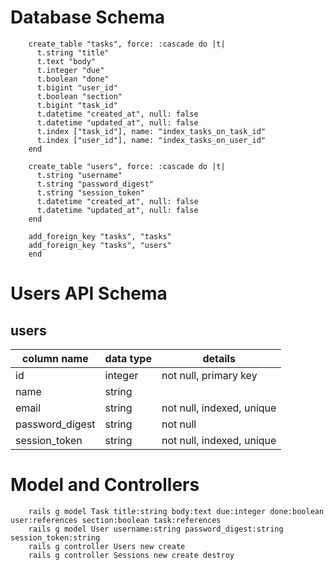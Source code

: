 # Database Schema

        create_table "tasks", force: :cascade do |t|
          t.string "title"
          t.text "body"
          t.integer "due"
          t.boolean "done"
          t.bigint "user_id"
          t.boolean "section"
          t.bigint "task_id"
          t.datetime "created_at", null: false
          t.datetime "updated_at", null: false
          t.index ["task_id"], name: "index_tasks_on_task_id"
          t.index ["user_id"], name: "index_tasks_on_user_id"
        end

        create_table "users", force: :cascade do |t|
          t.string "username"
          t.string "password_digest"
          t.string "session_token"
          t.datetime "created_at", null: false
          t.datetime "updated_at", null: false
        end

        add_foreign_key "tasks", "tasks"
        add_foreign_key "tasks", "users"
        end

# Users API Schema

## users
column name     | data type | details
----------------|-----------|-----------------------
id              | integer   | not null, primary key
name            | string    | 
email           | string    | not null, indexed, unique
password_digest | string    | not null
session_token   | string    | not null, indexed, unique


# Model and Controllers
        rails g model Task title:string body:text due:integer done:boolean user:references section:boolean task:references
        rails g model User username:string password_digest:string session_token:string
        rails g controller Users new create
        rails g controller Sessions new create destroy
